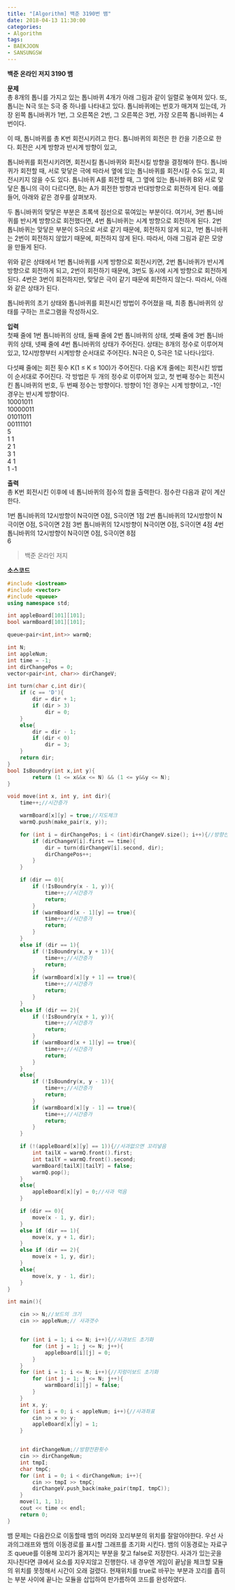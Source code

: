 ```yaml
---
title: "[Algorithm] 백준 3190번 뱀"
date: 2018-04-13 11:30:00
categories:
- Algorithm
tags:
- BAEKJOON
- SANSUNGSW
---
```

**백준 온라인 저지 3190 뱀**
<br/>

**문제**<br/>
총 8개의 톱니를 가지고 있는 톱니바퀴 4개가 아래 그림과 같이 일렬로 놓여져 있다. 또, 톱니는 N극 또는 S극 중 하나를 나타내고 있다. 톱니바퀴에는 번호가 매겨져 있는데, 가장 왼쪽 톱니바퀴가 1번, 그 오른쪽은 2번, 그 오른쪽은 3번, 가장 오른쪽 톱니바퀴는 4번이다.

이 때, 톱니바퀴를 총 K번 회전시키려고 한다. 톱니바퀴의 회전은 한 칸을 기준으로 한다. 회전은 시계 방향과 반시계 방향이 있고,

톱니바퀴를 회전시키려면, 회전시킬 톱니바퀴와 회전시킬 방향을 결정해야 한다. 톱니바퀴가 회전할 때, 서로 맞닿은 극에 따라서 옆에 있는 톱니바퀴를 회전시킬 수도 있고, 회전시키지 않을 수도 있다. 톱니바퀴 A를 회전할 때, 그 옆에 있는 톱니바퀴 B와 서로 맞닿은 톱니의 극이 다르다면, B는 A가 회전한 방향과 반대방향으로 회전하게 된다. 예를 들어, 아래와 같은 경우를 살펴보자.

두 톱니바퀴의 맞닿은 부분은 초록색 점선으로 묶여있는 부분이다. 여기서, 3번 톱니바퀴를 반시계 방향으로 회전했다면, 4번 톱니바퀴는 시계 방향으로 회전하게 된다. 2번 톱니바퀴는 맞닿은 부분이 S극으로 서로 같기 때문에, 회전하지 않게 되고, 1번 톱니바퀴는 2번이 회전하지 않았기 때문에, 회전하지 않게 된다. 따라서, 아래 그림과 같은 모양을 만들게 된다.

위와 같은 상태에서 1번 톱니바퀴를 시계 방향으로 회전시키면, 2번 톱니바퀴가 반시계 방향으로 회전하게 되고, 2번이 회전하기 때문에, 3번도 동시에 시계 방향으로 회전하게 된다. 4번은 3번이 회전하지만, 맞닿은 극이 같기 때문에 회전하지 않는다. 따라서, 아래와 같은 상태가 된다.

톱니바퀴의 초기 상태와 톱니바퀴를 회전시킨 방법이 주어졌을 때, 최종 톱니바퀴의 상태를 구하는 프로그램을 작성하시오.
<br/>

**입력**<br/>
첫째 줄에 1번 톱니바퀴의 상태, 둘째 줄에 2번 톱니바퀴의 상태, 셋째 줄에 3번 톱니바퀴의 상태, 넷째 줄에 4번 톱니바퀴의 상태가 주어진다. 상태는 8개의 정수로 이루어져 있고, 12시방향부터 시계방향 순서대로 주어진다. N극은 0, S극은 1로 나타나있다.

다섯째 줄에는 회전 횟수 K(1 ≤ K ≤ 100)가 주어진다. 다음 K개 줄에는 회전시킨 방법이 순서대로 주어진다. 각 방법은 두 개의 정수로 이루어져 있고, 첫 번째 정수는 회전시킨 톱니바퀴의 번호, 두 번째 정수는 방향이다. 방향이 1인 경우는 시계 방향이고, -1인 경우는 반시계 방향이다.
<br/>
10001011<br/>
10000011<br/>
01011011<br/>
00111101<br/>
5<br/>
1 1<br/>
2 1<br/>
3 1<br/>
4 1<br/>
1 -1<br/>

**출력**<br/>
총 K번 회전시킨 이후에 네 톱니바퀴의 점수의 합을 출력한다. 점수란 다음과 같이 계산한다.

1번 톱니바퀴의 12시방향이 N극이면 0점, S극이면 1점
2번 톱니바퀴의 12시방향이 N극이면 0점, S극이면 2점
3번 톱니바퀴의 12시방향이 N극이면 0점, S극이면 4점
4번 톱니바퀴의 12시방향이 N극이면 0점, S극이면 8점
<br/>
6
>백준 온라인 저지

**소스코드**
```c++
#include <iostream>
#include <vector>
#include <queue>
using namespace std;

int appleBoard[101][101];
bool warmBoard[101][101];

queue<pair<int,int>> warmQ;

int N;
int appleNum;
int time = -1;
int dirChangePos = 0;
vector<pair<int, char>> dirChangeV;

int turn(char c,int dir){
	if (c == 'D'){
		dir = dir + 1;
		if (dir > 3)
			dir = 0;
	}
	else{
		dir = dir - 1;
		if (dir < 0)
			dir = 3;
	}
	return dir;
}
bool IsBoundry(int x,int y){
		return (1 <= x&&x <= N) && (1 <= y&&y <= N);
}

void move(int x, int y, int dir){
	time++;//시간증가

	warmBoard[x][y] = true;//지도체크
	warmQ.push(make_pair(x, y));

	for (int i = dirChangePos; i < (int)dirChangeV.size(); i++){//방향선정
		if (dirChangeV[i].first == time){
			dir = turn(dirChangeV[i].second, dir);
			dirChangePos++;
		}
	}

	if (dir == 0){
		if (!IsBoundry(x - 1, y)){
			time++;//시간증가
			return;
		}
		if (warmBoard[x - 1][y] == true){
			time++;//시간증가
			return;
		}
	}
	else if (dir == 1){
		if (!IsBoundry(x, y + 1)){
			time++;//시간증가
			return;
		}
		if (warmBoard[x][y + 1] == true){
			time++;//시간증가
			return;
		}
	}
	else if (dir == 2){
		if (!IsBoundry(x + 1, y)){
			time++;//시간증가
			return;
		}
		if (warmBoard[x + 1][y] == true){
			time++;//시간증가
			return;
		}
	}
	else{
		if (!IsBoundry(x, y - 1)){
			time++;//시간증가
			return;
		}
		if (warmBoard[x][y - 1] == true){
			time++;//시간증가
			return;
		}
	}

	if (!(appleBoard[x][y] == 1)){//사과없으면 꼬리넣음
		int tailX = warmQ.front().first;
		int tailY = warmQ.front().second;
		warmBoard[tailX][tailY] = false;
		warmQ.pop();
	}
	else{
		appleBoard[x][y] = 0;//사과 먹음
	}

	if (dir == 0){
		move(x - 1, y, dir);
	}
	else if (dir == 1){
		move(x, y + 1, dir);
	}
	else if (dir == 2){
		move(x + 1, y, dir);
	}
	else{
		move(x, y - 1, dir);
	}
}

int main(){

	cin >> N;//보드의 크기
	cin >> appleNum;// 사과갯수


	for (int i = 1; i <= N; i++){//사과보드 초기화
		for (int j = 1; j <= N; j++){
			appleBoard[i][j] = 0;
		}
	}
	for (int i = 1; i <= N; i++){//지렁이보드 초기화
		for (int j = 1; j <= N; j++){
			warmBoard[i][j] = false;
		}
	}
	int x, y;
	for (int i = 0; i < appleNum; i++){//사과좌표
		cin >> x >> y;
		appleBoard[x][y] = 1;
	}


	int dirChangeNum;//방향전환횟수
	cin >> dirChangeNum;
	int tmpI;
	char tmpC;
	for (int i = 0; i < dirChangeNum; i++){
		cin >> tmpI >> tmpC;
		dirChangeV.push_back(make_pair(tmpI, tmpC));
	}
	move(1, 1, 1);
	cout << time << endl;
	return 0;
}
```
뱀 문제는 다음칸으로 이동할때 뱀의 머리와 꼬리부분의 위치를 잘알아야한다. 우선 사과의그래프와 뱀의 이동경로를 표시할 그래프를 초기화 시킨다. 뱀의 이동경로는 자료구조 queue를 이용해 꼬리가 옮겨지는 부분을 찾고 false로 저장한다. 사과가 있는곳을 지나친다면 큐에서 요소를 지우지않고 진행한다. 내 경우엔 게임이 끝남을 체크할 모듈의 위치를 못정해서 시간이 오래 걸렸다. 현재위치를 true로 바꾸는 부분과 꼬리를 좁히는 부분 사이에 끝나는 모듈을 삽입하여 판가름하여 코드를 완성하였다.
